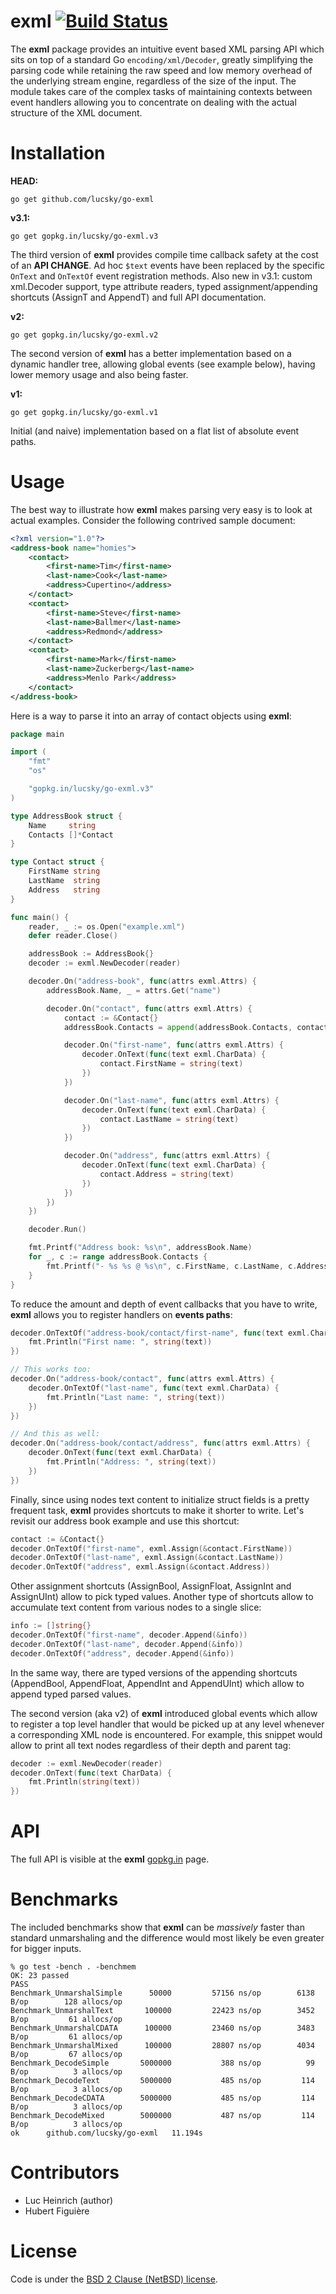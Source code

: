 # exml [![Build Status](https://drone.io/github.com/lucsky/go-exml/status.png)](https://drone.io/github.com/lucsky/go-exml/latest)

The **exml** package provides an intuitive event based XML parsing API which sits on top of a standard Go ```encoding/xml/Decoder```, greatly simplifying the parsing code while retaining the raw speed and low memory overhead of the underlying stream engine, regardless of the size of the input. The module takes care of the complex tasks of maintaining contexts between event handlers allowing you to concentrate on dealing with the actual structure of the XML document.

# Installation

**HEAD:**

```go get github.com/lucsky/go-exml```

**v3.1:**

```go get gopkg.in/lucsky/go-exml.v3```

The third version of **exml** provides compile time callback safety at the cost of an **API CHANGE**. Ad hoc ```$text``` events have been replaced by the specific ```OnText``` and ```OnTextOf``` event registration methods. Also new in v3.1: custom xml.Decoder support, type attribute readers, typed assignment/appending shortcuts (AssignT and AppendT) and full API documentation.

**v2:**

```go get gopkg.in/lucsky/go-exml.v2```

The second version of **exml** has a better implementation based on a dynamic handler tree, allowing global events (see example below), having lower memory usage and also being faster.

**v1:**

```go get gopkg.in/lucsky/go-exml.v1```

Initial (and naive) implementation based on a flat list of absolute event paths.

# Usage

The best way to illustrate how **exml** makes parsing very easy is to look at actual examples. Consider the following contrived sample document:

```xml
<?xml version="1.0"?>
<address-book name="homies">
    <contact>
        <first-name>Tim</first-name>
        <last-name>Cook</last-name>
        <address>Cupertino</address>
    </contact>
    <contact>
        <first-name>Steve</first-name>
        <last-name>Ballmer</last-name>
        <address>Redmond</address>
    </contact>
    <contact>
        <first-name>Mark</first-name>
        <last-name>Zuckerberg</last-name>
        <address>Menlo Park</address>
    </contact>
</address-book>
```

Here is a way to parse it into an array of contact objects using **exml**:

```go
package main

import (
    "fmt"
    "os"

    "gopkg.in/lucsky/go-exml.v3"
)

type AddressBook struct {
    Name     string
    Contacts []*Contact
}

type Contact struct {
    FirstName string
    LastName  string
    Address   string
}

func main() {
    reader, _ := os.Open("example.xml")
    defer reader.Close()

    addressBook := AddressBook{}
    decoder := exml.NewDecoder(reader)

    decoder.On("address-book", func(attrs exml.Attrs) {
        addressBook.Name, _ = attrs.Get("name")

        decoder.On("contact", func(attrs exml.Attrs) {
            contact := &Contact{}
            addressBook.Contacts = append(addressBook.Contacts, contact)

            decoder.On("first-name", func(attrs exml.Attrs) {
                decoder.OnText(func(text exml.CharData) {
                    contact.FirstName = string(text)
                })
            })

            decoder.On("last-name", func(attrs exml.Attrs) {
                decoder.OnText(func(text exml.CharData) {
                    contact.LastName = string(text)
                })
            })

            decoder.On("address", func(attrs exml.Attrs) {
                decoder.OnText(func(text exml.CharData) {
                    contact.Address = string(text)
                })
            })
        })
    })

    decoder.Run()

    fmt.Printf("Address book: %s\n", addressBook.Name)
    for _, c := range addressBook.Contacts {
        fmt.Printf("- %s %s @ %s\n", c.FirstName, c.LastName, c.Address)
    }
}
```

To reduce the amount and depth of event callbacks that you have to write, **exml** allows you to register handlers on **events paths**:

```go
decoder.OnTextOf("address-book/contact/first-name", func(text exml.CharData) {
    fmt.Println("First name: ", string(text))
})

// This works too:
decoder.On("address-book/contact", func(attrs exml.Attrs) {
    decoder.OnTextOf("last-name", func(text exml.CharData) {
        fmt.Println("Last name: ", string(text))
    })
})

// And this as well:
decoder.On("address-book/contact/address", func(attrs exml.Attrs) {
    decoder.OnText(func(text exml.CharData) {
        fmt.Println("Address: ", string(text))
    })
})
```

Finally, since using nodes text content to initialize struct fields is a pretty frequent task, **exml** provides shortcuts to make it shorter to write. Let's revisit our address book example and use this shortcut:

```go
contact := &Contact{}
decoder.OnTextOf("first-name", exml.Assign(&contact.FirstName))
decoder.OnTextOf("last-name", exml.Assign(&contact.LastName))
decoder.OnTextOf("address", exml.Assign(&contact.Address))
```

Other assignment shortcuts (AssignBool, AssignFloat, AssignInt and AssignUInt) allow to pick typed values. Another type of shortcuts allow to accumulate text content from various nodes to a single slice:

```go
info := []string{}
decoder.OnTextOf("first-name", decoder.Append(&info))
decoder.OnTextOf("last-name", decoder.Append(&info))
decoder.OnTextOf("address", decoder.Append(&info))
```

In the same way, there are typed versions of the appending shortcuts (AppendBool, AppendFloat, AppendInt and AppendUInt) which allow to append typed parsed values.

The second version (aka v2) of **exml** introduced global events which allow to register a top level handler that would be picked up at any level whenever a corresponding XML node is encountered. For example, this snippet would allow to print all text nodes regardless of their depth and parent tag:

```go
decoder := exml.NewDecoder(reader)
decoder.OnText(func(text CharData) {
    fmt.Println(string(text))
})
```

# API

The full API is visible at the **exml** [gopkg.in][gopkg] page.

# Benchmarks

The included benchmarks show that **exml** can be *massively* faster than standard unmarshaling and the difference would most likely be even greater for bigger inputs.

```shell
% go test -bench . -benchmem
OK: 23 passed
PASS
Benchmark_UnmarshalSimple      50000         57156 ns/op        6138 B/op        128 allocs/op
Benchmark_UnmarshalText       100000         22423 ns/op        3452 B/op         61 allocs/op
Benchmark_UnmarshalCDATA      100000         23460 ns/op        3483 B/op         61 allocs/op
Benchmark_UnmarshalMixed      100000         28807 ns/op        4034 B/op         67 allocs/op
Benchmark_DecodeSimple       5000000           388 ns/op          99 B/op          3 allocs/op
Benchmark_DecodeText         5000000           485 ns/op         114 B/op          3 allocs/op
Benchmark_DecodeCDATA        5000000           485 ns/op         114 B/op          3 allocs/op
Benchmark_DecodeMixed        5000000           487 ns/op         114 B/op          3 allocs/op
ok      github.com/lucsky/go-exml   11.194s
```

# Contributors

* Luc Heinrich (author)
* Hubert Figuière

# License

Code is under the [BSD 2 Clause (NetBSD) license][license].

[license]:https://github.com/lucsky/go-exml/tree/master/LICENSE
[gopkg]:http://gopkg.in/lucsky/go-exml.v3
